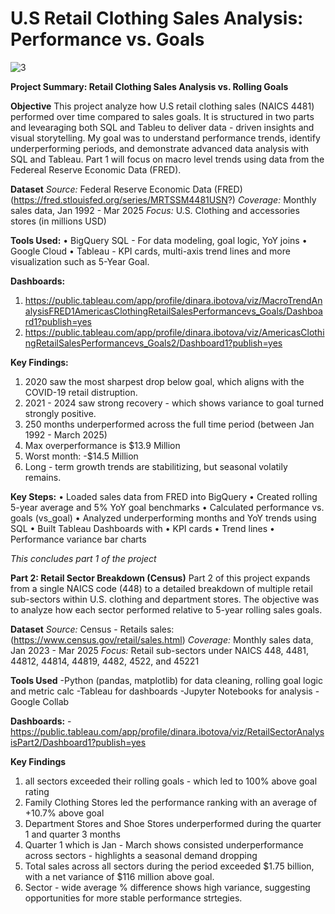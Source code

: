 # U.S Retail Clothing Sales Analysis: Performance vs. Goals

![3](https://github.com/user-attachments/assets/a88db114-711e-4299-907f-b13f5312aedd)

**Project Summary: Retail Clothing Sales Analysis vs. Rolling Goals**

**Objective**
This project analyze how U.S retail clothing sales (NAICS 4481) performed over time compared to sales goals. It is structured in two parts and levearaging both SQL and Tableu to deliver data - driven insights and visual storytelling. My goal was to understand performance trends, identify underperforming periods, and demonstrate advanced data analysis with SQL and Tableau. Part 1 will focus on macro level trends using data from the Federeal Reserve Economic Data (FRED).

**Dataset**
*Source:* Federal Reserve Economic Data (FRED) (https://fred.stlouisfed.org/series/MRTSSM4481USN?)
*Coverage:* Monthly sales data, Jan 1992 - Mar 2025
*Focus:* U.S. Clothing and accessories stores (in millions USD)

**Tools Used:**
• BigQuery SQL - For data modeling, goal logic, YoY joins
• Google Cloud
• Tableau - KPI cards, multi-axis trend lines and more visualization such as 5-Year Goal.

**Dashboards:**
1. https://public.tableau.com/app/profile/dinara.ibotova/viz/MacroTrendAnalysisFRED1AmericasClothingRetailSalesPerformancevs_Goals/Dashboard1?publish=yes
2.  https://public.tableau.com/app/profile/dinara.ibotova/viz/AmericasClothingRetailSalesPerformancevs_Goals2/Dashboard1?publish=yes

**Key Findings:**
1. 2020 saw the most sharpest drop below goal, which aligns with the COVID-19 retail distruption.
2. 2021 - 2024 saw strong recovery - which shows variance to goal turned strongly positive.
3. 250 months underperformed across the full time period (between Jan 1992 - March 2025)
4. Max overperformance is $13.9 Million
5. Worst month: -$14.5 Million
6. Long - term growth trends are stabilitizing, but seasonal volatily remains.

**Key Steps:**
• Loaded sales data from FRED into BigQuery
• Created rolling 5-year average and 5% YoY goal benchmarks
• Calculated performance vs. goals (vs_goal)
• Analyzed underperforming months and YoY trends using SQL
• Built Tableau Dashboards with 
     • KPI cards
     • Trend lines
     • Performance variance bar charts

*This concludes part 1 of the project*

**Part 2: Retail Sector Breakdown (Census)**
Part 2 of this project expands from a single NAICS code (448) to a detailed breakdown of multiple retail sub-sectors within U.S. clothing and department stores. The objective was to analyze how each sector performed relative to 5-year rolling sales goals. 

**Dataset**
*Source:* Census - Retails sales: (https://www.census.gov/retail/sales.html)
*Coverage:* Monthly sales data, Jan 2023 - Mar 2025
*Focus:* Retail sub-sectors under NAICS 448, 4481, 44812, 44814, 44819, 4482, 4522, and 45221

**Tools Used**
-Python (pandas, matplotlib) for data cleaning, rolling goal logic and metric calc
-Tableau for dashboards
-Jupyter Notebooks for analysis
-Google Collab

**Dashboards:**
-https://public.tableau.com/app/profile/dinara.ibotova/viz/RetailSectorAnalysisPart2/Dashboard1?publish=yes

**Key Findings**
1. all sectors exceeded their rolling goals - which led to 100% above goal rating
2. Family Clothing Stores led the performance ranking with an average of +10.7% above goal
3. Department Stores and Shoe Stores underperformed during the quarter 1 and quarter 3 months
4. Quarter 1 which is Jan - March shows consisted underperformance across sectors - highlights a seasonal demand dropping
5. Total sales across all sectors during the period exceeded $1.75 billion, with a net variance of $116 million above goal.
6. Sector - wide average % difference shows high variance, suggesting opportunities for more stable performance strtegies.
   

